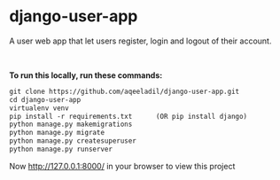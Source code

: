 ﻿# django-user-app
A user web app that let users register, login and logout of their account. 

<br>

**To run this locally, run these commands:**

```html
git clone https://github.com/aqeeladil/django-user-app.git
cd django-user-app
virtualenv venv
pip install -r requirements.txt      (OR pip install django)
python manage.py makemigrations
python manage.py migrate
python manage.py createsuperuser
python manage.py runserver
```

Now http://127.0.0.1:8000/ in your browser to view this project

<br><br>







        
